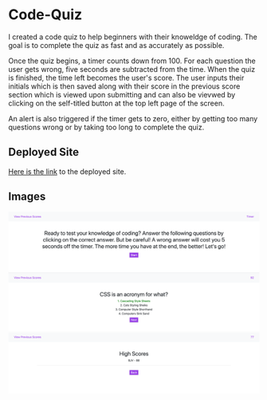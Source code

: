 # Code-Quiz
I created a code quiz to help beginners with their knoweldge of coding. The goal is to complete the quiz as fast and as accurately as possible.

Once the quiz begins, a timer counts down from 100. For each question the user gets wrong, five seconds are subtracted from the time. When the quiz is finished, the time left becomes the user's score. The user inputs their initials which is then saved along with their score in the previous score section which is viewed upon submitting and can also be vievwed by clicking on the self-titled button at the top left page of the screen.

An alert is also triggered if the timer gets to zero, either by getting too many questions wrong or by taking too long to complete the quiz.

## Deployed Site
[Here is the link](https://tribeofbenjamin.github.io/Code-Quiz/) to the deployed site.

## Images
![#1](images/Code-Quiz_1.png)
![#2](images/Code-Quiz_2.png)
![#3](images/Code-Quiz_3.png)

